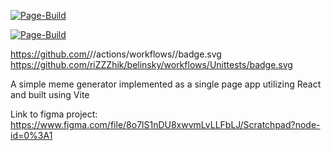[![Page-Build](https://github.com/LarsGKodehode/meme-generator/actions/workflows/node/badge.svg?branch=gh-pages&event=deployment_status)](https://github.com/LarsGKodehode/meme-generator/actions/workflows/node.js.yml)

[![Page-Build](https://github.com/LarsGKodehode/meme-generator/workflows/node/badge.svg?branch=gh-pages&event=deployment_status)](https://github.com/LarsGKodehode/meme-generator/actions/workflows/node.js.yml)

https://github.com/<org>/<repo>/actions/workflows/<filename>/badge.svg
https://github.com/riZZZhik/belinsky/workflows/Unittests/badge.svg


A simple meme generator implemented as a single page app utilizing React and built using Vite

Link to figma project: https://www.figma.com/file/8o7lS1nDU8xwvmLvLLFbLJ/Scratchpad?node-id=0%3A1
